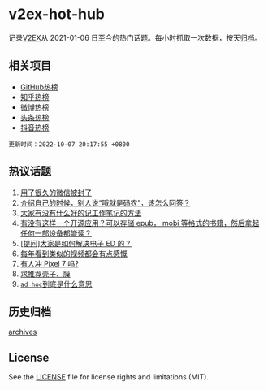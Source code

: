 # v2ex-hot-hub

 记录[V2EX](https://www.v2ex.com/)从 2021-01-06 日至今的热门话题。每小时抓取一次数据，按天[归档](archives)。
 
 ## 相关项目

- [GitHub热榜](https://github.com/snaildev/github-hot-hub)
- [知乎热榜](https://github.com/snaildev/zhihu-hot-hub)
- [微博热榜](https://github.com/snaildev/weibo-hot-hub)
- [头条热榜](https://github.com/snaildev/toutiao-hot-hub)
- [抖音热榜](https://github.com/snaildev/douyin-hot-hub)


 `更新时间：2022-10-07 20:17:55 +0800`

## 热议话题

1. [用了很久的微信被封了](https://www.v2ex.com/t/885018)
1. [介绍自己的时候，别人说“哦就是码农”，该怎么回答？](https://www.v2ex.com/t/884950)
1. [大家有没有什么好的记工作笔记的方法](https://www.v2ex.com/t/884947)
1. [有没有这样一个开源应用？可以存储 epub， mobi 等格式的书籍，然后拿起任何一部设备都能读？](https://www.v2ex.com/t/884988)
1. [[提问]大家是如何解决电子 ED 的？](https://www.v2ex.com/t/884992)
1. [每年看到类似的视频都会有点感慨](https://www.v2ex.com/t/884975)
1. [有人冲 Pixel 7 吗?](https://www.v2ex.com/t/884956)
1. [求推荐壳子、膜](https://www.v2ex.com/t/884997)
1. [`ad hoc`到底是什么意思](https://www.v2ex.com/t/884985)

## 历史归档

[archives](archives)

## License

See the [LICENSE](LICENSE) file for license rights and limitations (MIT).
